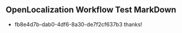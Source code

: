 ## OpenLocalization Workflow Test MarkDown
* fb8e4d7b-dab0-4df6-8a30-de7f2cf637b3 
thanks!<!--HONumber=Mar16_HO4-->
